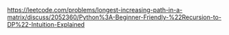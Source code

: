 https://leetcode.com/problems/longest-increasing-path-in-a-matrix/discuss/2052360/Python%3A-Beginner-Friendly-%22Recursion-to-DP%22-Intuition-Explained
